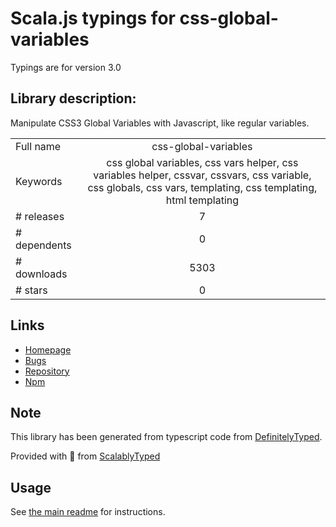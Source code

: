 
# Scala.js typings for css-global-variables

Typings are for version 3.0

## Library description:
Manipulate CSS3 Global Variables with Javascript, like regular variables.

|                    |                 |
| ------------------ | :-------------: |
| Full name          | css-global-variables |
| Keywords           | css global variables, css vars helper, css variables helper, cssvar, cssvars, css variable, css globals, css vars, templating, css templating, html templating |
| # releases         | 7 |
| # dependents       | 0 |
| # downloads        | 5303 |
| # stars            | 0 |

## Links
- [Homepage](https://github.com/colxi/css-global-variables#readme)
- [Bugs](https://github.com/colxi/css-global-variables/issues)
- [Repository](https://github.com/colxi/css-global-variables)
- [Npm](https://www.npmjs.com/package/css-global-variables)
    


## Note
This library has been generated from typescript code from [DefinitelyTyped](https://definitelytyped.org).

Provided with :purple_heart: from [ScalablyTyped](https://github.com/oyvindberg/ScalablyTyped)

## Usage
See [the main readme](../../readme.md) for instructions.


